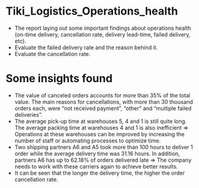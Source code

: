 # Tiki_Logistics_Operations_health
- The report laying out some important findings about operations health (on-time delivery, cancellation rate, delivery lead-time, failed delivery, etc).
- Evaluate the failed delivery rate and the reason behind it.
- Evaluate the cancellation rate.
# Some insights found
- The value of canceled orders accounts for more than 35% of the total value. The main reasons for cancellations, with more than 30 thousand orders each, were “not received payment”, “other” and “multiple failed deliveries”.
- The average pick-up time at warehouses 5, 4 and 1 is still quite long. The average packing time at warehouses 4 and 1 is also inefficient => Operations at these warehouses can be improved by increasing the number of staff or automating processes to optimize time.
- Two shipping partners A6 and A5 took more than 100 hours to deliver 1 order while the average delivery time was 31.16 hours. In addition, partners A6 has up to 62.18% of orders delivered late => The company needs to work with these carriers again to achieve better results.
- It can be seen that the longer the delivery time, the higher the order cancellation rate.
